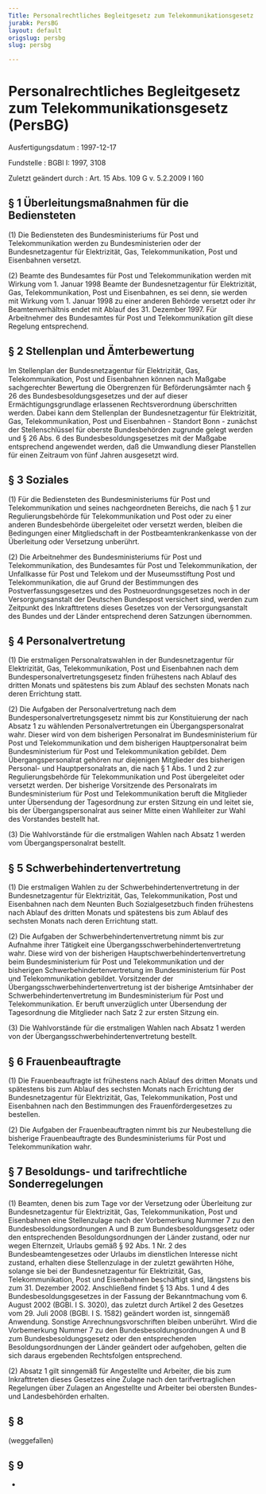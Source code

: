 ```yaml
---
Title: Personalrechtliches Begleitgesetz zum Telekommunikationsgesetz
jurabk: PersBG
layout: default
origslug: persbg
slug: persbg

---
```


# Personalrechtliches Begleitgesetz zum Telekommunikationsgesetz (PersBG)

Ausfertigungsdatum
:   1997-12-17

Fundstelle
:   BGBl I: 1997, 3108

Zuletzt geändert durch
:   Art. 15 Abs. 109 G v. 5.2.2009 I 160


## § 1 Überleitungsmaßnahmen für die Bediensteten

(1) Die Bediensteten des Bundesministeriums für Post und
Telekommunikation werden zu Bundesministerien oder der
Bundesnetzagentur für Elektrizität, Gas, Telekommunikation, Post und
Eisenbahnen versetzt.

(2) Beamte des Bundesamtes für Post und Telekommunikation werden mit
Wirkung vom 1. Januar 1998 Beamte der Bundesnetzagentur für
Elektrizität, Gas, Telekommunikation, Post und Eisenbahnen, es sei
denn, sie werden mit Wirkung vom 1. Januar 1998 zu einer anderen
Behörde versetzt oder ihr Beamtenverhältnis endet mit Ablauf des 31.
Dezember 1997. Für Arbeitnehmer des Bundesamtes für Post und
Telekommunikation gilt diese Regelung entsprechend.


## § 2 Stellenplan und Ämterbewertung

Im Stellenplan der Bundesnetzagentur für Elektrizität, Gas,
Telekommunikation, Post und Eisenbahnen können nach Maßgabe
sachgerechter Bewertung die Obergrenzen für Beförderungsämter nach §
26 des Bundesbesoldungsgesetzes und der auf dieser
Ermächtigungsgrundlage erlassenen Rechtsverordnung überschritten
werden. Dabei kann dem Stellenplan der Bundesnetzagentur für
Elektrizität, Gas, Telekommunikation, Post und Eisenbahnen - Standort
Bonn - zunächst der Stellenschlüssel für oberste Bundesbehörden
zugrunde gelegt werden und § 26 Abs. 6 des Bundesbesoldungsgesetzes
mit der Maßgabe entsprechend angewendet werden, daß die Umwandlung
dieser Planstellen für einen Zeitraum von fünf Jahren ausgesetzt wird.


## § 3 Soziales

(1) Für die Bediensteten des Bundesministeriums für Post und
Telekommunikation und seines nachgeordneten Bereichs, die nach § 1 zur
Regulierungsbehörde für Telekommunikation und Post oder zu einer
anderen Bundesbehörde übergeleitet oder versetzt werden, bleiben die
Bedingungen einer Mitgliedschaft in der Postbeamtenkrankenkasse von
der Überleitung oder Versetzung unberührt.

(2) Die Arbeitnehmer des Bundesministeriums für Post und
Telekommunikation, des Bundesamtes für Post und Telekommunikation, der
Unfallkasse für Post und Telekom und der Museumsstiftung Post und
Telekommunikation, die auf Grund der Bestimmungen des
Postverfassungsgesetzes und des Postneuordnungsgesetzes noch in der
Versorgungsanstalt der Deutschen Bundespost versichert sind, werden
zum Zeitpunkt des Inkrafttretens dieses Gesetzes von der
Versorgungsanstalt des Bundes und der Länder entsprechend deren
Satzungen übernommen.


## § 4 Personalvertretung

(1) Die erstmaligen Personalratswahlen in der Bundesnetzagentur für
Elektrizität, Gas, Telekommunikation, Post und Eisenbahnen nach dem
Bundespersonalvertretungsgesetz finden frühestens nach Ablauf des
dritten Monats und spätestens bis zum Ablauf des sechsten Monats nach
deren Errichtung statt.

(2) Die Aufgaben der Personalvertretung nach dem
Bundespersonalvertretungsgesetz nimmt bis zur Konstituierung der nach
Absatz 1 zu wählenden Personalvertretungen ein Übergangspersonalrat
wahr. Dieser wird von dem bisherigen Personalrat im Bundesministerium
für Post und Telekommunikation und dem bisherigen Hauptpersonalrat
beim Bundesministerium für Post und Telekommunikation gebildet. Dem
Übergangspersonalrat gehören nur diejenigen Mitglieder des bisherigen
Personal- und Hauptpersonalrats an, die nach § 1 Abs. 1 und 2 zur
Regulierungsbehörde für Telekommunikation und Post übergeleitet oder
versetzt werden. Der bisherige Vorsitzende des Personalrats im
Bundesministerium für Post und Telekommunikation beruft die Mitglieder
unter Übersendung der Tagesordnung zur ersten Sitzung ein und leitet
sie, bis der Übergangspersonalrat aus seiner Mitte einen Wahlleiter
zur Wahl des Vorstandes bestellt hat.

(3) Die Wahlvorstände für die erstmaligen Wahlen nach Absatz 1 werden
vom Übergangspersonalrat bestellt.


## § 5 Schwerbehindertenvertretung

(1) Die erstmaligen Wahlen zu der Schwerbehindertenvertretung in der
Bundesnetzagentur für Elektrizität, Gas, Telekommunikation, Post und
Eisenbahnen nach dem Neunten Buch Sozialgesetzbuch finden frühestens
nach Ablauf des dritten Monats und spätestens bis zum Ablauf des
sechsten Monats nach deren Errichtung statt.

(2) Die Aufgaben der Schwerbehindertenvertretung nimmt bis zur
Aufnahme ihrer Tätigkeit eine Übergangsschwerbehindertenvertretung
wahr. Diese wird von der bisherigen Hauptschwerbehindertenvertretung
beim Bundesministerium für Post und Telekommunikation und der
bisherigen Schwerbehindertenvertretung im Bundesministerium für Post
und Telekommunikation gebildet. Vorsitzender der
Übergangsschwerbehindertenvertretung ist der bisherige Amtsinhaber der
Schwerbehindertenvertretung im Bundesministerium für Post und
Telekommunikation. Er beruft unverzüglich unter Übersendung der
Tagesordnung die Mitglieder nach Satz 2 zur ersten Sitzung ein.

(3) Die Wahlvorstände für die erstmaligen Wahlen nach Absatz 1 werden
von der Übergangsschwerbehindertenvertretung bestellt.


## § 6 Frauenbeauftragte

(1) Die Frauenbeauftragte ist frühestens nach Ablauf des dritten
Monats und spätestens bis zum Ablauf des sechsten Monats nach
Errichtung der Bundesnetzagentur für Elektrizität, Gas,
Telekommunikation, Post und Eisenbahnen nach den Bestimmungen des
Frauenfördergesetzes zu bestellen.

(2) Die Aufgaben der Frauenbeauftragten nimmt bis zur Neubestellung
die bisherige Frauenbeauftragte des Bundesministeriums für Post und
Telekommunikation wahr.


## § 7 Besoldungs- und tarifrechtliche Sonderregelungen

(1) Beamten, denen bis zum Tage vor der Versetzung oder Überleitung
zur Bundesnetzagentur für Elektrizität, Gas, Telekommunikation, Post
und Eisenbahnen eine Stellenzulage nach der Vorbemerkung Nummer 7 zu
den Bundesbesoldungsordnungen A und B zum Bundesbesoldungsgesetz oder
den entsprechenden Besoldungsordnungen der Länder zustand, oder nur
wegen Elternzeit, Urlaubs gemäß § 92 Abs. 1 Nr. 2 des
Bundesbeamtengesetzes oder Urlaubs im dienstlichen Interesse nicht
zustand, erhalten diese Stellenzulage in der zuletzt gewährten Höhe,
solange sie bei der Bundesnetzagentur für Elektrizität, Gas,
Telekommunikation, Post und Eisenbahnen beschäftigt sind, längstens
bis zum 31. Dezember 2002. Anschließend findet § 13 Abs. 1 und 4 des
Bundesbesoldungsgesetzes in der Fassung der Bekanntmachung vom 6.
August 2002 (BGBl. I S. 3020), das zuletzt durch Artikel 2 des
Gesetzes vom 29. Juli 2008 (BGBl. I S. 1582) geändert worden ist,
sinngemäß Anwendung. Sonstige Anrechnungsvorschriften bleiben
unberührt. Wird die Vorbemerkung Nummer 7 zu den
Bundesbesoldungsordnungen A und B zum Bundesbesoldungsgesetz oder den
entsprechenden Besoldungsordnungen der Länder geändert oder
aufgehoben, gelten die sich daraus ergebenden Rechtsfolgen
entsprechend.

(2) Absatz 1 gilt sinngemäß für Angestellte und Arbeiter, die bis zum
Inkrafttreten dieses Gesetzes eine Zulage nach den tarifvertraglichen
Regelungen über Zulagen an Angestellte und Arbeiter bei obersten
Bundes- und Landesbehörden erhalten.


## § 8

(weggefallen)


## § 9

-

